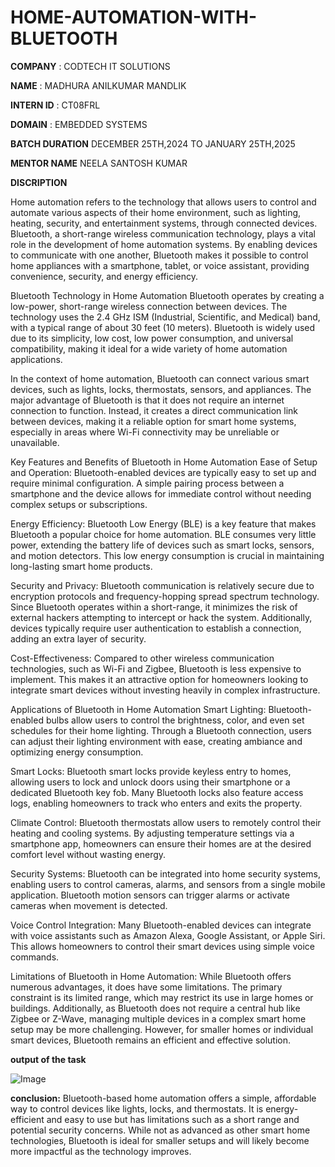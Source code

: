 # HOME-AUTOMATION-WITH-BLUETOOTH

**COMPANY** : CODTECH IT SOLUTIONS

**NAME** : MADHURA ANILKUMAR MANDLIK

**INTERN ID** : CT08FRL

**DOMAIN** : EMBEDDED SYSTEMS 

**BATCH DURATION** DECEMBER 25TH,2024 TO JANUARY 25TH,2025

**MENTOR NAME** NEELA SANTOSH KUMAR

**DISCRIPTION** 

Home automation refers to the technology that allows users to control and automate various aspects of their home environment, such as lighting, heating, security, and entertainment systems, through connected devices. Bluetooth, a short-range wireless communication technology, plays a vital role in the development of home automation systems. By enabling devices to communicate with one another, Bluetooth makes it possible to control home appliances with a smartphone, tablet, or voice assistant, providing convenience, security, and energy efficiency.

Bluetooth Technology in Home Automation
Bluetooth operates by creating a low-power, short-range wireless connection between devices. The technology uses the 2.4 GHz ISM (Industrial, Scientific, and Medical) band, with a typical range of about 30 feet (10 meters). Bluetooth is widely used due to its simplicity, low cost, low power consumption, and universal compatibility, making it ideal for a wide variety of home automation applications.

In the context of home automation, Bluetooth can connect various smart devices, such as lights, locks, thermostats, sensors, and appliances. The major advantage of Bluetooth is that it does not require an internet connection to function. Instead, it creates a direct communication link between devices, making it a reliable option for smart home systems, especially in areas where Wi-Fi connectivity may be unreliable or unavailable.

Key Features and Benefits of Bluetooth in Home Automation
Ease of Setup and Operation: Bluetooth-enabled devices are typically easy to set up and require minimal configuration. A simple pairing process between a smartphone and the device allows for immediate control without needing complex setups or subscriptions.

Energy Efficiency: Bluetooth Low Energy (BLE) is a key feature that makes Bluetooth a popular choice for home automation. BLE consumes very little power, extending the battery life of devices such as smart locks, sensors, and motion detectors. This low energy consumption is crucial in maintaining long-lasting smart home products.

Security and Privacy: Bluetooth communication is relatively secure due to encryption protocols and frequency-hopping spread spectrum technology. Since Bluetooth operates within a short-range, it minimizes the risk of external hackers attempting to intercept or hack the system. Additionally, devices typically require user authentication to establish a connection, adding an extra layer of security.

Cost-Effectiveness: Compared to other wireless communication technologies, such as Wi-Fi and Zigbee, Bluetooth is less expensive to implement. This makes it an attractive option for homeowners looking to integrate smart devices without investing heavily in complex infrastructure.

Applications of Bluetooth in Home Automation
Smart Lighting: Bluetooth-enabled bulbs allow users to control the brightness, color, and even set schedules for their home lighting. Through a Bluetooth connection, users can adjust their lighting environment with ease, creating ambiance and optimizing energy consumption.

Smart Locks: Bluetooth smart locks provide keyless entry to homes, allowing users to lock and unlock doors using their smartphone or a dedicated Bluetooth key fob. Many Bluetooth locks also feature access logs, enabling homeowners to track who enters and exits the property.

Climate Control: Bluetooth thermostats allow users to remotely control their heating and cooling systems. By adjusting temperature settings via a smartphone app, homeowners can ensure their homes are at the desired comfort level without wasting energy.

Security Systems: Bluetooth can be integrated into home security systems, enabling users to control cameras, alarms, and sensors from a single mobile application. Bluetooth motion sensors can trigger alarms or activate cameras when movement is detected.

Voice Control Integration: Many Bluetooth-enabled devices can integrate with voice assistants such as Amazon Alexa, Google Assistant, or Apple Siri. This allows homeowners to control their smart devices using simple voice commands.

Limitations of Bluetooth in Home Automation:
While Bluetooth offers numerous advantages, it does have some limitations. The primary constraint is its limited range, which may restrict its use in large homes or buildings. Additionally, as Bluetooth does not require a central hub like Zigbee or Z-Wave, managing multiple devices in a complex smart home setup may be more challenging. However, for smaller homes or individual smart devices, Bluetooth remains an efficient and effective solution.


**output of the task**

![Image](https://github.com/user-attachments/assets/eb0625de-c233-47f8-9e80-ea9206c95e0d)


**conclusion:**
Bluetooth-based home automation offers a simple, affordable way to control devices like lights, locks, and thermostats. It is energy-efficient and easy to use but has limitations such as a short range and potential security concerns. While not as advanced as other smart home technologies, Bluetooth is ideal for smaller setups and will likely become more impactful as the technology improves.



